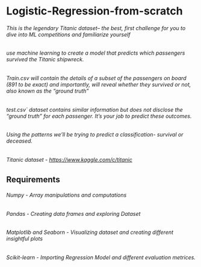 # Logistic-Regression-from-scratch

######  This is the legendary Titanic dataset– the best, first challenge for you to dive into ML competitions and familiarize yourself
######  use machine learning to create a model that predicts which passengers survived the Titanic shipwreck.
######  Train.csv will contain the details of a subset of the passengers on board (891 to be exact) and importantly, will reveal whether they survived or not, also known as the “ground truth”
######  test.csv` dataset contains similar information but does not disclose the “ground truth” for each passenger. It’s your job to predict these outcomes.
######  Using the patterns we’ll be trying to predict a classification- survival or deceased. 
###### Titanic dataset - https://www.kaggle.com/c/titanic

##  Requirements
######  Numpy - Array manipulations and computations
######  Pandas - Creating data frames and exploring Dataset
######  Matplotlib and Seaborn - Visualizing dataset and creating different insightful plots
######  Scikit-learn - Importing Regression Model and different evaluation metrices.
